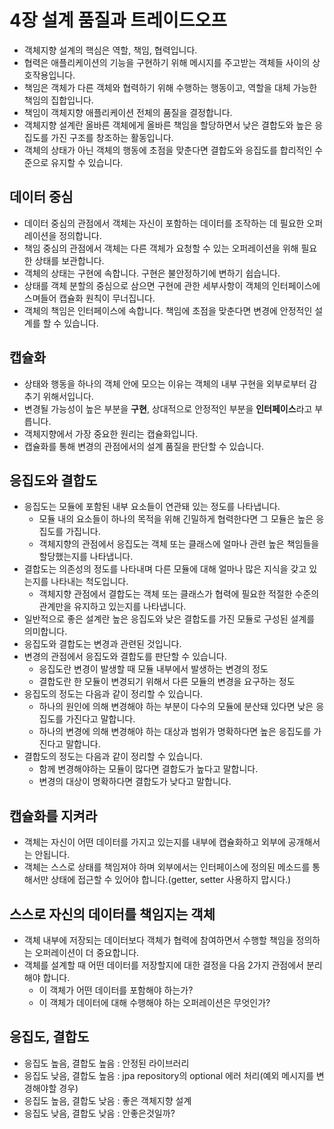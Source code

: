 # 4장 설계 품질과 트레이드오프

* 객체지향 설계의 핵심은 역할, 책임, 협력입니다.
* 협력은 애플리케이션의 기능을 구현하기 위해 메시지를 주고받는 객체들 사이의 상호작용입니다.
* 책임은 객체가 다른 객체와 협력하기 위해 수행하는 행동이고, 역할을 대체 가능한 책임의 집합입니다.
* 책임이 객체지향 애플리케이션 전체의 품질을 결정합니다.
* 객체지향 설계란 올바른 객체에게 올바른 책임을 할당하면서 낮은 결합도와 높은 응집도를 가진 구조를 창조하는 활동입니다.
* 객체의 상태가 아닌 객체의 행동에 초점을 맞춘다면 결합도와 응집도를 합리적인 수준으로 유지할 수 있습니다.

## 데이터 중심

* 데이터 중심의 관점에서 객체는 자신이 포함하는 데이터를 조작하는 데 필요한 오퍼레이션을 정의합니다.
* 책임 중심의 관점에서 객체는 다른 객체가 요청할 수 있는 오퍼레이션을 위해 필요한 상태를 보관합니다.
* 객체의 상태는 구현에 속합니다. 구현은 불안정하기에 변하기 쉽습니다.
* 상태를 객체 분할의 중심으로 삼으면 구현에 관한 세부사항이 객체의 인터페이스에 스며들어 캡슐화 원칙이 무너집니다.
* 객체의 책임은 인터페이스에 속합니다. 책임에 초점을 맞춘다면 변경에 안정적인 설계를 할 수 있습니다.

## 캡슐화

* 상태와 행동을 하나의 객체 안에 모으는 이유는 객체의 내부 구현을 외부로부터 감추기 위해서입니다.
* 변경될 가능성이 높은 부분을 **구현**, 상대적으로 안정적인 부분을 **인터페이스**라고 부릅니다.
* 객체지향에서 가장 중요한 원리는 캡슐화입니다.
* 캡슐화를 통해 변경의 관점에서의 설계 품질을 판단할 수 있습니다.

## 응집도와 결합도

* 응집도는 모듈에 포함된 내부 요소들이 연관돼 있는 정도를 나타냅니다.
    * 모듈 내의 요소들이 하나의 목적을 위해 긴밀하게 협력한다면 그 모듈은 높은 응집도를 가집니다.
    * 객체지향의 관점에서 응집도는 객체 또는 클래스에 얼마나 관련 높은 책임들을 할당했는지를 나타냅니다.
* 결합도는 의존성의 정도를 나타내며 다른 모듈에 대해 얼마나 많은 지식을 갖고 있는지를 나타내는 척도입니다.
    * 객체지향 관점에서 결합도는 객체 또는 클래스가 협력에 필요한 적절한 수준의 관계만을 유지하고 있는지를 나타냅니다.
* 일반적으로 좋은 설계란 높은 응집도와 낮은 결합도를 가진 모듈로 구성된 설계를 의미합니다.
* 응집도와 결합도는 변경과 관련된 것입니다.
* 변경의 관점에서 응집도와 결합도를 판단할 수 있습니다.
    * 응집도란 변경이 발생할 때 모듈 내부에서 발생하는 변경의 정도
    * 결합도란 한 모듈이 변경되기 위해서 다른 모듈의 변경을 요구하는 정도
* 응집도의 정도는 다음과 같이 정리할 수 있습니다.
    * 하나의 원인에 의해 변경해야 하는 부분이 다수의 모듈에 분산돼 있다면 낮은 응집도를 가진다고 말합니다.
    * 하나의 변경에 의해 변경해야 하는 대상과 범위가 명확하다면 높은 응집도를 가진다고 말합니다.
* 결합도의 정도는 다음과 같이 정리할 수 있습니다.
    * 함께 변경해야하는 모듈이 많다면 결합도가 높다고 말합니다.
    * 변경의 대상이 명확하다면 결합도가 낮다고 말합니다.

## 캡슐화를 지켜라

* 객체는 자신이 어떤 데이터를 가지고 있는지를 내부에 캡슐화하고 외부에 공개해서는 안됩니다.
* 객체는 스스로 상태를 책임져야 하며 외부에서는 인터페이스에 정의된 메소드를 통해서만 상태에 접근할 수 있어야 합니다.(getter, setter 사용하지 맙시다.)

## 스스로 자신의 데이터를 책임지는 객체

* 객체 내부에 저장되는 데이터보다 객체가 협력에 참여하면서 수행할 책임을 정의하는 오퍼레이션이 더 중요합니다.
* 객체를 설계할 때 어떤 데이터를 저장할지에 대한 결정을 다음 2가지 관점에서 분리해야 합니다.
    * 이 객체가 어떤 데이터를 포함해야 하는가?
    * 이 객체가 데이터에 대해 수행해야 하는 오퍼레이션은 무엇인가?

## 응집도, 결합도

* 응집도 높음, 결합도 높음 : 안정된 라이브러리
* 응집도 낮음, 결합도 높음 : jpa repository의 optional 에러 처리(예외 메시지를 변경해야할 경우)
* 응집도 높음, 결합도 낮음 : 좋은 객체지향 설계
* 응집도 낮음, 결합도 낮음 : 안좋은것일까?